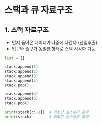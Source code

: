 # 스택과 큐 자료구조 

## 1. 스택 자료구조 

- 먼저 들어온 데이터가 나중에 나간다 (선입후출) 
- 입구와 출구가 동일한 형태로 스택 시각화 가능 

```python 
list = [] 

stack.append(1)
stack.append(2)
stack.append(3)
stack.append(4)
stack.pop()

stack.append(5)
stack.append(6)
stack.pop()

print(stack[::-1]) 	# 최상단 원소부터 출력 
print(stack) 		# 최하단 원소부터 출력 

```


